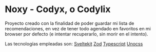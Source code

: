 # Noxy - Codyx, o Codylix

Proyecto creado con la finalidad de poder guardar mi lista de recomendaciones, en vez de tener todo agendado en favoritos en mi browser por defecto (e intentar recuperarlo, sin morir en el intento).

Las tecnologías empleadas son:
[Sveltekit](https://kit.svelte.dev)
[Zod](https://zod.dev)
[Typescript](https://typescriptlang.org)
[Unocss](https://uno.antfu.me)